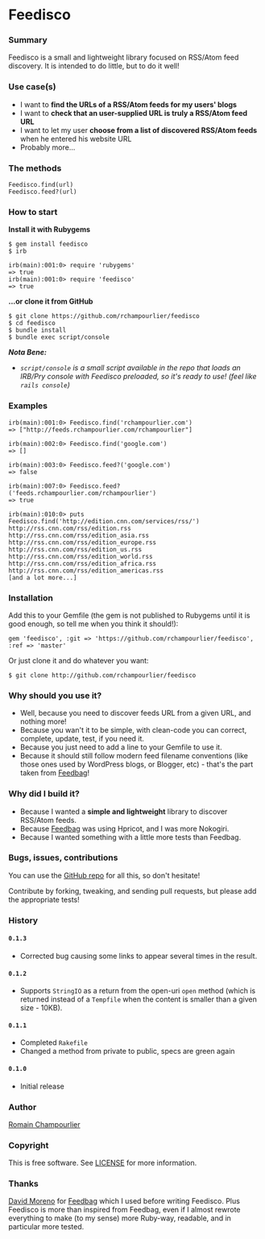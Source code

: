 # Feedisco

### Summary

Feedisco is a small and lightweight library focused on RSS/Atom feed discovery. It is intended to do little, but to do it well!

### Use case(s)

* I want to **find the URLs of a RSS/Atom feeds for my users' blogs**
* I want to **check that an user-supplied URL is truly a RSS/Atom feed URL**
* I want to let my user **choose from a list of discovered RSS/Atom feeds** when he entered his website URL
* Probably more...

### The methods

```
Feedisco.find(url)
Feedisco.feed?(url)
```

### How to start

**Install it with Rubygems**

```
$ gem install feedisco
$ irb

irb(main):001:0> require 'rubygems'
=> true
irb(main):001:0> require 'feedisco'
=> true
```

**...or clone it from GitHub**

```
$ git clone https://github.com/rchampourlier/feedisco
$ cd feedisco
$ bundle install
$ bundle exec script/console
```

_**Nota Bene:**_

* _`script/console` is a small script available in the repo that loads an IRB/Pry console with Feedisco preloaded, so it's ready to use! (feel like `rails console`)_

### Examples

```
irb(main):001:0> Feedisco.find('rchampourlier.com')
=> ["http://feeds.rchampourlier.com/rchampourlier"]

irb(main):002:0> Feedisco.find('google.com')
=> []

irb(main):003:0> Feedisco.feed?('google.com')
=> false

irb(main):007:0> Feedisco.feed?('feeds.rchampourlier.com/rchampourlier')
=> true

irb(main):010:0> puts Feedisco.find('http://edition.cnn.com/services/rss/')
http://rss.cnn.com/rss/edition.rss
http://rss.cnn.com/rss/edition_asia.rss
http://rss.cnn.com/rss/edition_europe.rss
http://rss.cnn.com/rss/edition_us.rss
http://rss.cnn.com/rss/edition_world.rss
http://rss.cnn.com/rss/edition_africa.rss
http://rss.cnn.com/rss/edition_americas.rss
[and a lot more...]
```

### Installation

Add this to your Gemfile (the gem is not published to Rubygems until it is good enough, so tell me when you think it should!):

```
gem 'feedisco', :git => 'https://github.com/rchampourlier/feedisco', :ref => 'master'
```

Or just clone it and do whatever you want:

```
$ git clone http://github.com/rchampourlier/feedisco
```


### Why should you use it?

* Well, because you need to discover feeds URL from a given URL, and nothing more!
* Because you wan't it to be simple, with clean-code you can correct, complete, update, test, if you need it.
* Because you just need to add a line to your Gemfile to use it.
* Because it should still follow modern feed filename conventions (like those ones used by WordPress blogs, or Blogger, etc) - that's the part taken from [Feedbag](https://github.com/damog/feedbag)!

### Why did I build it?

* Because I wanted a **simple and lightweight** library to discover RSS/Atom feeds.
* Because [Feedbag](https://github.com/damog/feedbag) was using Hpricot, and I was more Nokogiri.
* Because I wanted something with a little more tests than Feedbag.

### Bugs, issues, contributions

You can use the [GitHub repo](https://github.com/rchampourlier/feedisco) for all this, so don't hesitate!

Contribute by forking, tweaking, and sending pull requests, but please add the appropriate tests!

### History

#### `0.1.3`

* Corrected bug causing some links to appear several times in the result.

#### `0.1.2`

* Supports `StringIO` as a return from the open-uri `open` method (which is returned instead of a `Tempfile` when the content is smaller than a given size - 10KB).

#### `0.1.1`

* Completed `Rakefile`
* Changed a method from private to public, specs are green again

#### `0.1.0`

* Initial release

### Author

[Romain Champourlier](http://softr.li)

### Copyright

This is free software. See [LICENSE](http://github.com/rchampourlier/feedisco/master/LICENSE) for more information.

### Thanks

[David Moreno](http://damog.net/) for [Feedbag](https://github.com/damog/feedbag) which I used before writing Feedisco. Plus Feedisco is more than inspired from Feedbag, even if I almost rewrote everything to make (to my sense) more Ruby-way, readable, and in particular more tested.